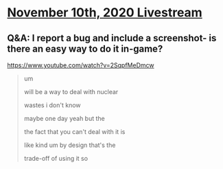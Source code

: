 # [November 10th, 2020 Livestream](../2020-11-10.md)
## Q&A: I report a bug and include a screenshot- is there an easy way to do it in-game?
https://www.youtube.com/watch?v=2SqpfMeDmcw
> um
>
> will be a way to deal with nuclear
>
> wastes i don't know
>
> maybe one day yeah but the
>
> the fact that you can't deal with it is
>
> like kind um by design that's the
>
> trade-off of using it so
>
